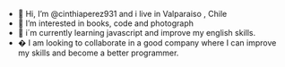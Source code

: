 - 👋 Hi, I’m @cinthiaperez931 and i live in Valparaiso , Chile
- 👀 I’m interested in  books, code and photograph
- 🌱 i´m currently learning javascript and improve my english skills.
- � I am looking to collaborate in a good company where I can improve my skills and become a better programmer.


<!---
cinthiaperez931/cinthiaperez931 is a ✨ special ✨ repository because its `README.md` (this file) appears on your GitHub profile.
You can click the Preview link to take a look at your changes.
--->
